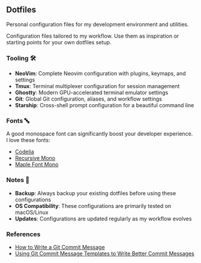 ## Dotfiles

Personal configuration files for my development environment and utilities.

Configuration files tailored to my workflow. Use them as inspiration or starting points for your own dotfiles setup.

### Tooling 🛠️

- **NeoVim**: Complete Neovim configuration with plugins, keymaps, and settings
- **Tmux**: Terminal multiplexer configuration for session management
- **Ghostty**: Modern GPU-accelerated terminal emulator settings
- **Git**: Global Git configuration, aliases, and workflow settings
- **Starship**: Cross-shell prompt configuration for a beautiful command line

### Fonts 🔤

A good monospace font can significantly boost your developer experience. I love these fonts:

- [Codelia](https://tosche.net/fonts/codelia)
- [Recursive Mono](https://www.recursive.design/)
- [Maple Font Mono](https://github.com/subframe7536/maple-font)

### Notes 📝

- **Backup**: Always backup your existing dotfiles before using these configurations
- **OS Compatibility**: These configurations are primarily tested on macOS/Linux
- **Updates**: Configurations are updated regularly as my workflow evolves

### References

- [How to Write a Git Commit Message](https://chris.beams.io/posts/git-commit/)
- [Using Git Commit Message Templates to Write Better Commit Messages](https://gist.github.com/lisawolderiksen/a7b99d94c92c6671181611be1641c733)
